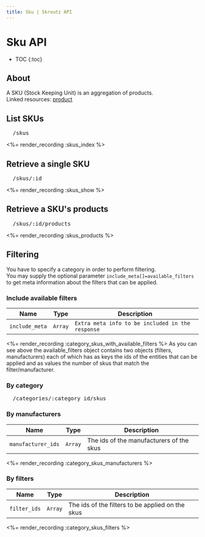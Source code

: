 ```yaml
---
title: Sku | Skroutz API
---
```


# Sku API

* TOC
{:toc}

## About

A SKU (Stock Keeping Unit) is an aggregation of products.  
Linked resources: [product](<%= relative_path_to('/v3/product') %>)

## List SKUs

<pre class="terminal">
  /skus
</pre>

<%= render_recording :skus_index %>

## Retrieve a single SKU

<pre class="terminal">
  /skus/:id
</pre>

<%= render_recording :skus_show %>

## Retrieve a SKU's products

<pre class="terminal">
  /skus/:id/products
</pre>

<%= render_recording :skus_products %>

## Filtering

You have to specify a category in order to perform filtering.  
You may supply the optional parameter `include_meta[]=available_filters`
to get meta information about the filters that can be applied.

### Include available filters

Name | Type | Description
-----| -----| -----------
`include_meta` | `Array` | `Extra meta info to be included in the response`

<%= render_recording :category_skus_with_available_filters %>
As you can see above the available_filters object contains two objects
(filters, manufacturers) each of which has as keys the ids of the
entities that can be applied and as values the number of skus that match
the filter/manufacturer.

### By category

<pre class="terminal">
  /categories/:category_id/skus
</pre>

### By manufacturers

Name | Type | Description
-----| -----| -----------
`manufacturer_ids` | `Array` | The ids of the manufacturers of the skus

<%= render_recording :category_skus_manufacturers %>

### By filters

Name | Type | Description
-----| -----| -----------
`filter_ids` | `Array` | The ids of the filters to be applied on the skus

<%= render_recording :category_skus_filters %>
